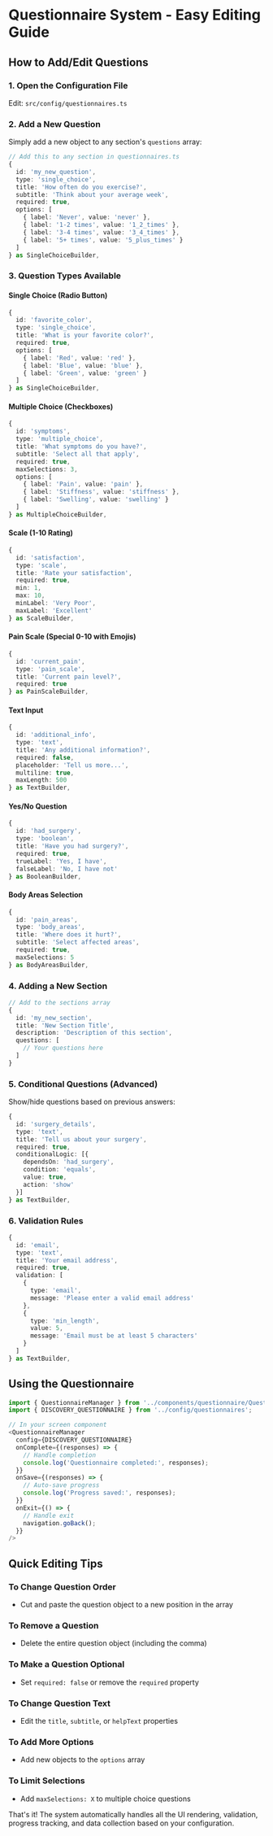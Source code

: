 # Questionnaire System - Easy Editing Guide

## How to Add/Edit Questions

### 1. Open the Configuration File
Edit: `src/config/questionnaires.ts`

### 2. Add a New Question
Simply add a new object to any section's `questions` array:

```typescript
// Add this to any section in questionnaires.ts
{
  id: 'my_new_question',
  type: 'single_choice',
  title: 'How often do you exercise?',
  subtitle: 'Think about your average week',
  required: true,
  options: [
    { label: 'Never', value: 'never' },
    { label: '1-2 times', value: '1_2_times' },
    { label: '3-4 times', value: '3_4_times' },
    { label: '5+ times', value: '5_plus_times' }
  ]
} as SingleChoiceBuilder,
```

### 3. Question Types Available

#### Single Choice (Radio Button)
```typescript
{
  id: 'favorite_color',
  type: 'single_choice',
  title: 'What is your favorite color?',
  required: true,
  options: [
    { label: 'Red', value: 'red' },
    { label: 'Blue', value: 'blue' },
    { label: 'Green', value: 'green' }
  ]
} as SingleChoiceBuilder,
```

#### Multiple Choice (Checkboxes)
```typescript
{
  id: 'symptoms',
  type: 'multiple_choice',
  title: 'What symptoms do you have?',
  subtitle: 'Select all that apply',
  required: true,
  maxSelections: 3,
  options: [
    { label: 'Pain', value: 'pain' },
    { label: 'Stiffness', value: 'stiffness' },
    { label: 'Swelling', value: 'swelling' }
  ]
} as MultipleChoiceBuilder,
```

#### Scale (1-10 Rating)
```typescript
{
  id: 'satisfaction',
  type: 'scale',
  title: 'Rate your satisfaction',
  required: true,
  min: 1,
  max: 10,
  minLabel: 'Very Poor',
  maxLabel: 'Excellent'
} as ScaleBuilder,
```

#### Pain Scale (Special 0-10 with Emojis)
```typescript
{
  id: 'current_pain',
  type: 'pain_scale',
  title: 'Current pain level?',
  required: true
} as PainScaleBuilder,
```

#### Text Input
```typescript
{
  id: 'additional_info',
  type: 'text',
  title: 'Any additional information?',
  required: false,
  placeholder: 'Tell us more...',
  multiline: true,
  maxLength: 500
} as TextBuilder,
```

#### Yes/No Question
```typescript
{
  id: 'had_surgery',
  type: 'boolean',
  title: 'Have you had surgery?',
  required: true,
  trueLabel: 'Yes, I have',
  falseLabel: 'No, I have not'
} as BooleanBuilder,
```

#### Body Areas Selection
```typescript
{
  id: 'pain_areas',
  type: 'body_areas',
  title: 'Where does it hurt?',
  subtitle: 'Select affected areas',
  required: true,
  maxSelections: 5
} as BodyAreasBuilder,
```

### 4. Adding a New Section

```typescript
// Add to the sections array
{
  id: 'my_new_section',
  title: 'New Section Title',
  description: 'Description of this section',
  questions: [
    // Your questions here
  ]
}
```

### 5. Conditional Questions (Advanced)

Show/hide questions based on previous answers:

```typescript
{
  id: 'surgery_details',
  type: 'text',
  title: 'Tell us about your surgery',
  required: true,
  conditionalLogic: [{
    dependsOn: 'had_surgery',
    condition: 'equals',
    value: true,
    action: 'show'
  }]
} as TextBuilder,
```

### 6. Validation Rules

```typescript
{
  id: 'email',
  type: 'text',
  title: 'Your email address',
  required: true,
  validation: [
    {
      type: 'email',
      message: 'Please enter a valid email address'
    },
    {
      type: 'min_length',
      value: 5,
      message: 'Email must be at least 5 characters'
    }
  ]
} as TextBuilder,
```

## Using the Questionnaire

```typescript
import { QuestionnaireManager } from '../components/questionnaire/QuestionnaireManager';
import { DISCOVERY_QUESTIONNAIRE } from '../config/questionnaires';

// In your screen component
<QuestionnaireManager
  config={DISCOVERY_QUESTIONNAIRE}
  onComplete={(responses) => {
    // Handle completion
    console.log('Questionnaire completed:', responses);
  }}
  onSave={(responses) => {
    // Auto-save progress
    console.log('Progress saved:', responses);
  }}
  onExit={() => {
    // Handle exit
    navigation.goBack();
  }}
/>
```

## Quick Editing Tips

### To Change Question Order
- Cut and paste the question object to a new position in the array

### To Remove a Question  
- Delete the entire question object (including the comma)

### To Make a Question Optional
- Set `required: false` or remove the `required` property

### To Change Question Text
- Edit the `title`, `subtitle`, or `helpText` properties

### To Add More Options
- Add new objects to the `options` array

### To Limit Selections
- Add `maxSelections: X` to multiple choice questions

That's it! The system automatically handles all the UI rendering, validation, progress tracking, and data collection based on your configuration.